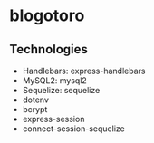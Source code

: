 # blogotoro

## Technologies
- Handlebars: express-handlebars
- MySQL2: mysql2
- Sequelize: sequelize
- dotenv
- bcrypt
- express-session
- connect-session-sequelize